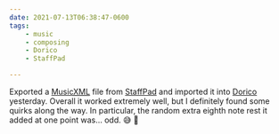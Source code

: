 ```yaml
---
date: 2021-07-13T06:38:47-0600
tags:
    - music
    - composing
    - Dorico
    - StaffPad

---
```


Exported a [Music<abbr title="eXtensible Markup Language">XML</abbr>][mxml] file from [StaffPad][s] and imported it into [Dorico][d] yesterday. Overall it worked extremely well, but I definitely found some quirks along the way. In particular, the random extra eighth note rest it added at one point was… odd. 😅 🎵

[mxml]: https://www.musicxml.com
[s]: https://www.staffpad.net
[d]: https://www.dorico.com
